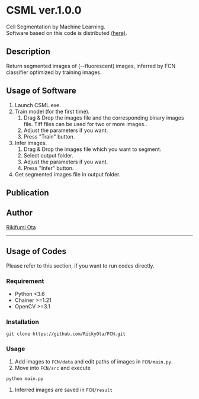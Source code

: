 # CSML   ver.1.0.0
Cell Segmentation by Machine Learning.  
Software based on this code is distributed [(here)](http://...).  


## Description
Return segmented images of (--fluorescent) images, inferred by FCN classifier optimized by training images.  


## Usage of Software
1. Launch CSML.exe.
1. Train model (for the first time).
	1. Drag & Drop the images file and the corresponding binary images file. Tiff files can be used for two or more images..
	1. Adjust the parameters if you want.
	1. Press "Train" button.
1. Infer images.
	1. Drag & Drop the images file which you want to segment.
	1. Select output folder.
	1. Adjust the parameters if you want.
	1. Press "Infer" button.
1. Get segmented images file in output folder.


## Publication


## Author
[Rikifumi Ota](https://github.com/RickyOta)



---

##  Usage of Codes
Please refer to this section, if you want to run codes directly.

### Requirement
- Python <3.6
- Chainer >=1.21
- OpenCV >=3.1


### Installation
```
git clone https://github.com/RickyOta/FCN.git
```

### Usage
1. Add images to ```FCN/data``` and edit paths of images in ```FCN/main.py```.  
1. Move into ```FCN/src``` and execute
```
python main.py
```
1. Inferred images are saved in ```FCN/result```




